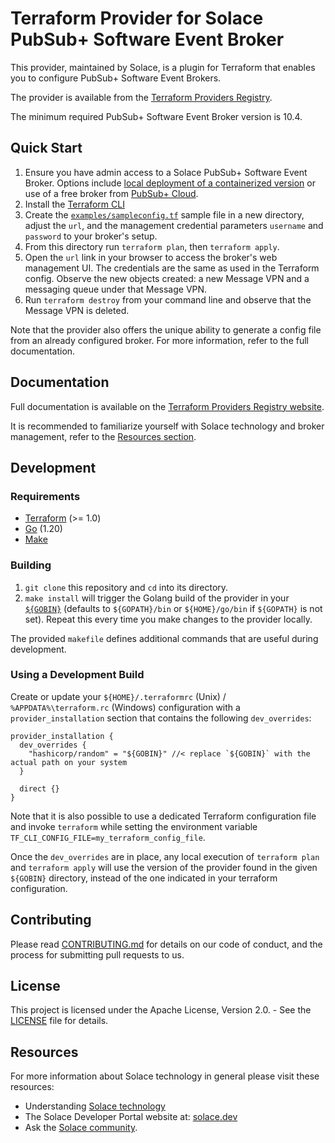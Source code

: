 # Terraform Provider for Solace PubSub+ Software Event Broker

This provider, maintained by Solace, is a plugin for Terraform that enables you to configure PubSub+ Software Event Brokers.

The provider is available from the [Terraform Providers Registry](https://registry.terraform.io/providers/solaceproducts/solacebroker/latest).

The minimum required PubSub+ Software Event Broker version is 10.4.

## Quick Start

1. Ensure you have admin access to a Solace PubSub+ Software Event Broker. Options include [local deployment of a containerized version](https://docs.solace.com/Software-Broker/SW-Broker-Set-Up/Containers/Set-Up-Container-Image.htm) or use of a free broker from [PubSub+ Cloud](https://docs.solace.com/Cloud/cloud-lp.htm).
2. Install the [Terraform CLI](https://www.terraform.io/downloads)
3. Create the [`examples/sampleconfig.tf`](examples/sampleconfig.tf) sample file in a new directory, adjust the `url`, and the management credential parameters `username` and `password` to your broker's setup.
4. From this directory run `terraform plan`, then `terraform apply`.
5. Open the `url` link in your browser to access the broker's web management UI. The credentials are the same as used in the Terraform config. Observe the new objects created: a new Message VPN and a messaging queue under that Message VPN.
6. Run `terraform destroy` from your command line and observe that the Message VPN is deleted.
   
Note that the provider also offers the unique ability to generate a config file from an already configured broker. For more information, refer to the full documentation.

## Documentation

Full documentation is available on the [Terraform Providers Registry website](https://registry.terraform.io/providers/solaceproducts/solacebroker/latest/docs).

It is recommended to familiarize yourself with Solace technology and broker management, refer to the [Resources section](#resources).

## Development

### Requirements

* [Terraform](https://www.terraform.io/downloads) (>= 1.0)
* [Go](https://go.dev/doc/install) (1.20)
* [Make](https://www.gnu.org/software/make/)

### Building

1. `git clone` this repository and `cd` into its directory.
2. `make install` will trigger the Golang build of the provider in your [`${GOBIN}`](https://pkg.go.dev/cmd/go#hdr-Compile_and_install_packages_and_dependencies) (defaults to `${GOPATH}/bin` or `${HOME}/go/bin` if `${GOPATH}` is not set). Repeat
this every time you make changes to the provider locally.

The provided `makefile` defines additional commands that are useful during development.

### Using a Development Build

Create or update your `${HOME}/.terraformrc` (Unix) / `%APPDATA%\terraform.rc` (Windows) configuration with a `provider_installation` section that contains the following `dev_overrides`:

```hcl
provider_installation {
  dev_overrides {
    "hashicorp/random" = "${GOBIN}" //< replace `${GOBIN}` with the actual path on your system
  }

  direct {}
}
```

Note that it is also possible to use a dedicated Terraform configuration file and invoke `terraform` while setting
the environment variable `TF_CLI_CONFIG_FILE=my_terraform_config_file`.

Once the `dev_overrides` are in place, any local execution of `terraform plan` and `terraform apply` will
use the version of the provider found in the given `${GOBIN}` directory, instead of the one indicated in your terraform configuration.

## Contributing

Please read [CONTRIBUTING.md](CONTRIBUTING.md) for details on our code of conduct, and the process for submitting pull requests to us.

## License

This project is licensed under the Apache License, Version 2.0. - See the [LICENSE](LICENSE) file for details.

## Resources

For more information about Solace technology in general please visit these resources:

- Understanding [Solace technology](https://docs.solace.com/Get-Started/Solace-PubSub-Platform.htm)
- The Solace Developer Portal website at: [solace.dev](https://solace.dev/)
- Ask the [Solace community](https://solace.community/).
